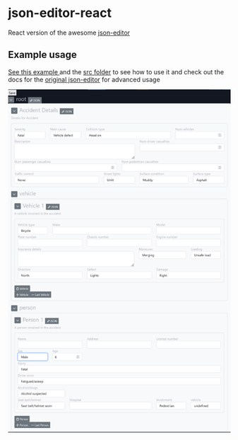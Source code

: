 # json-editor-react
React version of the awesome [json-editor](https://github.com/json-editor/json-editor)


## Example usage

[See this example ](./src/stories/Example.js) and the [src folder](./src) 
to see how to use it and check out the docs for the [original json-editor](https://github.com/json-editor/json-editor) for advanced usage

![](<./example/screenshot.PNG>)
